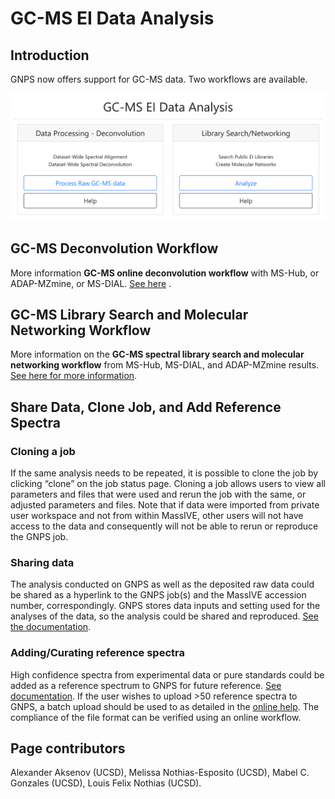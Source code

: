 # GC-MS EI Data Analysis

## Introduction

GNPS now offers support for GC-MS data. Two workflows are available.

![img](img/GC-MS_documentation/Fig_1.png)

## GC-MS Deconvolution Workflow

More information **GC-MS online deconvolution workflow** with MS-Hub, or ADAP-MZmine, or MS-DIAL. [See here](gc-ms-deconvolution.md) .


## GC-MS Library Search and Molecular Networking Workflow

More information on the **GC-MS spectral library search and molecular networking workflow** from MS-Hub, MS-DIAL, and ADAP-MZmine results. [See here for more information](gc-ms-library-molecular-network.md). 

## Share Data, Clone Job, and Add Reference Spectra

### Cloning a job
If the same analysis needs to be repeated, it is possible to clone the job by clicking “clone” on the job status page. Cloning a job allows users to view all parameters and files that were used and rerun the job with the same, or adjusted parameters and files. Note that if data were imported from private user workspace and not from within MassIVE, other users will not have access to the data and consequently will not be able to rerun or reproduce the GNPS job.  

### Sharing data
The analysis conducted on GNPS as well as the deposited raw data could be shared as a hyperlink to the GNPS job(s) and the MassIVE accession number, correspondingly. GNPS stores data inputs and setting used for the analyses of the data, so the analysis could be shared and reproduced. [See the documentation](datasets.md).

### Adding/Curating reference spectra
 High confidence spectra from experimental data or pure standards could be added as a reference spectrum to GNPS for future reference. [See documentation](spectrumcuration.md). If the user wishes to upload >50 reference spectra to GNPS, a batch upload should be used to as detailed in the [online help](batchupload.md). The compliance of the file format can be verified using an online workflow.


## Page contributors
Alexander Aksenov (UCSD), Melissa Nothias-Esposito (UCSD), Mabel C. Gonzales (UCSD), Louis Felix Nothias (UCSD).
